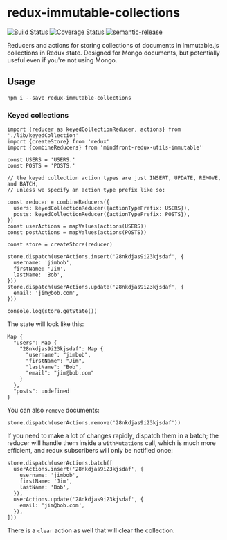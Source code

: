 # redux-immutable-collections

[![Build Status](https://travis-ci.org/jcoreio/redux-immutable-collections.svg?branch=master)](https://travis-ci.org/jcoreio/redux-immutable-collections)
[![Coverage Status](https://coveralls.io/repos/github/jcoreio/redux-immutable-collections/badge.svg?branch=master)](https://coveralls.io/github/jcoreio/redux-immutable-collections?branch=master)
[![semantic-release](https://img.shields.io/badge/%20%20%F0%9F%93%A6%F0%9F%9A%80-semantic--release-e10079.svg)](https://github.com/semantic-release/semantic-release)

Reducers and actions for storing collections of documents in Immutable.js collections in Redux state.
Designed for Mongo documents, but potentially useful even if you're not using Mongo.

## Usage

```
npm i --save redux-immutable-collections
```

### Keyed collections

```es6
import {reducer as keyedCollectionReducer, actions} from './lib/keyedCollection'
import {createStore} from 'redux'
import {combineReducers} from 'mindfront-redux-utils-immutable'

const USERS = 'USERS.'
const POSTS = 'POSTS.'

// the keyed collection action types are just INSERT, UPDATE, REMOVE, and BATCH,
// unless we specify an action type prefix like so:

const reducer = combineReducers({
  users: keyedCollectionReducer({actionTypePrefix: USERS}),
  posts: keyedCollectionReducer({actionTypePrefix: POSTS}),
})
const userActions = mapValues(actions(USERS))
const postActions = mapValues(actions(POSTS))

const store = createStore(reducer)

store.dispatch(userActions.insert('28nkdjas9i23kjsdaf', {
  username: 'jimbob',
  firstName: 'Jim',
  lastName: 'Bob',
}))
store.dispatch(userActions.update('28nkdjas9i23kjsdaf', {
  email: 'jim@bob.com',
}))

console.log(store.getState())
```

The state will look like this:
```
Map {
  "users": Map {
    "28nkdjas9i23kjsdaf": Map {
      "username": "jimbob",
      "firstName": "Jim",
      "lastName": "Bob",
      "email": "jim@bob.com"
    }
  },
  "posts": undefined
}
```

You can also `remove` documents:
```es6
store.dispatch(userActions.remove('28nkdjas9i23kjsdaf'))
```

If you need to make a lot of changes rapidly, dispatch them in a batch; the reducer will handle them inside a
`withMutations` call, which is much more efficient, and redux subscribers will only be notified once:
```es6
store.dispatch(userActions.batch([
  userActions.insert('28nkdjas9i23kjsdaf', {
    username: 'jimbob',
    firstName: 'Jim',
    lastName: 'Bob',
  }),
  userActions.update('28nkdjas9i23kjsdaf', {
    email: 'jim@bob.com',
  }),
]))
```

There is a `clear` action as well that will clear the collection.

